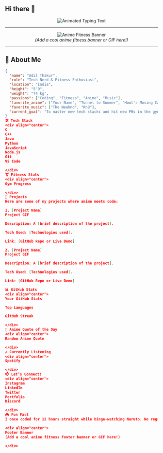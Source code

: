 ## Hi there 👋

<!--
**AdilThakur7777/adilthakur7777** is a ✨ _special_ ✨ repository because its `README.md` (this file) appears on your GitHub profile.

Here are some ideas to get you started:

- 🔭 I’m currently working on ...
- 🌱 I’m currently learning ...
- 👯 I’m looking to collaborate on ...
- 🤔 I’m looking for help with ...
- 💬 Ask me about ...
- 📫 How to reach me: ...
- 😄 Pronouns: ...
- ⚡ Fun fact: ...
-->

<p align="center">
  <img src="https://readme-typing-svg.demolab.com?font=Roboto+Slab&size=40&duration=4000&pause=1000&color=FF6F61&center=true&vCenter=true&width=600&height=80&lines=Hey%2C+I'm+Adil+Thakur!;Coder%2C+Gym+Rat%2C+Anime+Weeb;Let's+Build+Something+Epic!%F0%9F%9A%80" alt="Animated Typing Text" />
</p>

---

<div align="center">

![Anime Fitness Banner](https://i.imgur.com/3QZQZ9q.gif)  
*(Add a cool anime fitness banner or GIF here!)*

</div>

---

## 🌟 **About Me**

```json
{
  "name": "Adil Thakur",
  "role": "Tech Nerd & Fitness Enthusiast",
  "location": "India",
  "height": "5'9",
  "weight": "74 kg",
  "passions": ["Coding", "Fitness", "Anime", "Music"],
  "favorite_anime": ["Your Name", "Tunnel to Summer", "Howl's Moving Castle", "Naruto", "DBZ"],
  "favorite_music": ["The Weeknd", "RnB"],
  "current_goal": "To master new tech stacks and hit new PRs in the gym."
}
🛠️ Tech Stack
<div align="center">
C
C++
Java
Python
JavaScript
Node.js
Git
VS Code

</div>
🏋️ Fitness Stats
<div align="center">
Gym Progress

</div>
🎨 Projects
Here are some of my projects where anime meets code:

1. [Project Name]
Project GIF

Description: A [brief description of the project].

Tech Used: [Technologies used].

Link: [GitHub Repo or Live Demo]

2. [Project Name]
Project GIF

Description: A [brief description of the project].

Tech Used: [Technologies used].

Link: [GitHub Repo or Live Demo]

📊 GitHub Stats
<div align="center">
Your GitHub Stats

Top Languages

GitHub Streak

</div>
🌸 Anime Quote of the Day
<div align="center">
Random Anime Quote

</div>
🎶 Currently Listening
<div align="center">
Spotify

</div>
📫 Let’s Connect!
<div align="center">
Instagram
LinkedIn
Twitter
Portfolio
Discord

</div>
🎮 Fun Fact
I once coded for 12 hours straight while binge-watching Naruto. No regrets. 😎

<div align="center">
Footer Banner
(Add a cool anime fitness footer banner or GIF here!)

</div>
